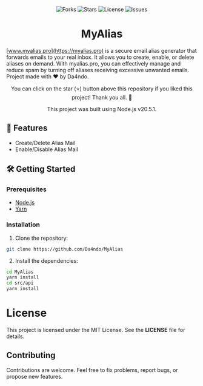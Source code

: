 <p align="center">
  <img src="https://img.shields.io/github/forks/Da4ndo/myalias?label=Forks&color=lime&logo=githubactions&logoColor=lime" alt="Forks">
  <img src="https://img.shields.io/github/stars/Da4ndo/myalias?label=Stars&color=yellow&logo=reverbnation&logoColor=yellow" alt="Stars">
  <img src="https://img.shields.io/github/license/Da4ndo/myalias?label=License&color=808080&logo=gitbook&logoColor=808080" alt="License">
  <img src="https://img.shields.io/github/issues/Da4ndo/myalias?label=Issues&color=red&logo=ifixit&logoColor=red" alt="Issues">
</p>

<h1 align="center">MyAlias</h1>

<p align="center">

[www.myalias.pro](https://myalias.pro) is a secure email alias generator that forwards emails to your real inbox. It allows you to create, enable, or delete aliases on demand. With myalias.pro, you can effectively manage and reduce spam by turning off aliases receiving excessive unwanted emails. Project made with ❤ by Da4ndo.
</p>
<p align="center">
  You can click on the star (⭐️) button above this repository if you liked this project! Thank you all. 🙏
</p>

<p align="center">
  This project was built using Node.js v20.5.1.
</p>

## 🚀 Features

- Create/Delete Alias Mail
- Enable/Disable Alias Mail

## 🛠️ Getting Started

### Prerequisites

- [Node.js](https://nodejs.org/en)
- [Yarn](https://classic.yarnpkg.com/en/docs/install#debian-stable)

### Installation

1. Clone the repository:

```bash
git clone https://github.com/Da4ndo/MyAlias
```

2. Install the dependencies:

```bash
cd MyAlias
yarn install
cd src/api
yarn install
```

# License

This project is licensed under the MIT License. See the **LICENSE** file for details.

## Contributing

Contributions are welcome. Feel free to fix problems, report bugs, or propose new features.
